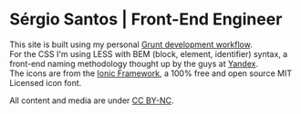 # Sérgio Santos | Front-End Engineer

This site is built using my personal [Grunt development workflow](https://github.com/s3rgiosan/grunt-workflow).  
For the CSS I'm using LESS with BEM (block, element, identifier) syntax, a front-end naming methodology thought up by the guys at [Yandex](http://yandex.ru/).  
The icons are from the [Ionic Framework](http://ionicons.com/), a 100% free and open source MIT Licensed icon font.

All content and media are under [CC BY-NC](http://creativecommons.org/licenses/by-nc/4.0/).
